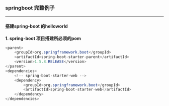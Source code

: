 ### springboot 完整例子
---
#### 搭建spring-boot 的helloworld
**1. spring-boot 项目搭建所必须的pom**
```java
<parent>
	<groupId>org.springframework.boot</groupId>
	<artifactId>spring-boot-starter-parent</artifactId>
	<version>1.5.8.RELEASE</version>
</parent>
<dependencies>
	<!-- spring-boot-starter-web -->
	<dependency>
		<groupId>org.springframework.boot</groupId>
		<artifactId>spring-boot-starter-web</artifactId>
	</dependency>
</dependencies>
```
